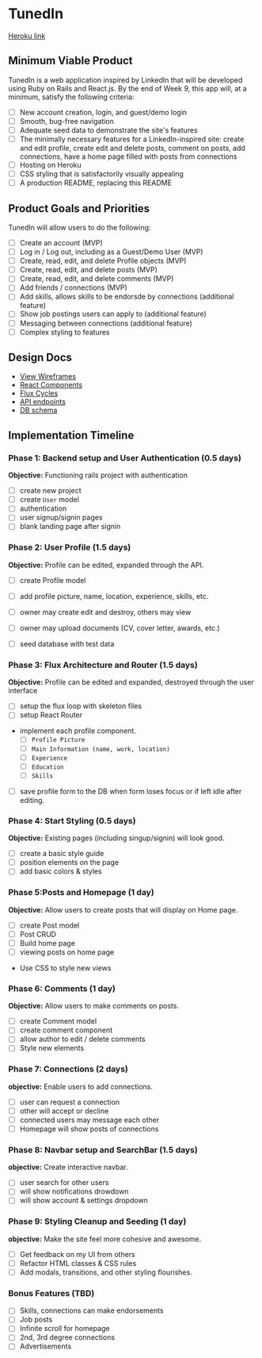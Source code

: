 # TunedIn

[Heroku link][heroku]

[heroku]: http://www.herokuapp.com


## Minimum Viable Product

TunedIn is a web application inspired by LinkedIn that will be developed using
Ruby on Rails and React.js. By the end of Week 9, this app will, at a minimum,
satisfy the following criteria:

- [ ] New account creation, login, and guest/demo login
- [ ] Smooth, bug-free navigation
- [ ] Adequate seed data to demonstrate the site's features
- [ ] The minimally necessary features for a LinkedIn-inspired site: create and edit profile, create edit and delete posts, comment on posts, add connections, have a home page filled with posts from connections
- [ ] Hosting on Heroku
- [ ] CSS styling that is satisfactorily visually appealing
- [ ] A production README, replacing this README

## Product Goals and Priorities

TunedIn will allow users to do the following:

<!-- This is a Markdown checklist. Use it to keep track of your
progress. Put an x between the brackets for a checkmark: [x] -->

- [ ] Create an account (MVP)
- [ ] Log in / Log out, including as a Guest/Demo User (MVP)
- [ ] Create, read, edit, and delete Profile objects (MVP)
- [ ] Create, read, edit, and delete posts (MVP)
- [ ] Create, read, edit, and delete comments (MVP)
- [ ] Add friends / connections (MVP)
- [ ] Add skills, allows skills to be endorsde by connections (additional feature)
- [ ] Show job postings users can apply to (additional feature)
- [ ] Messaging between connections (additional feature)
- [ ] Complex styling to features

## Design Docs
* [View Wireframes][views]
* [React Components][components]
* [Flux Cycles][flux-cycles]
* [API endpoints][api-endpoints]
* [DB schema][schema]

[views]: ./docs/views.md
[components]: ./docs/components.md
[flux-cycles]: ./docs/flux-cycles.md
[api-endpoints]: ./docs/api-endpoints.md
[schema]: ./docs/schema.md

## Implementation Timeline

### Phase 1: Backend setup and User Authentication (0.5 days)

**Objective:** Functioning rails project with authentication

- [ ] create new project
- [ ] create `User` model
- [ ] authentication
- [ ] user signup/signin pages
- [ ] blank landing page after signin

### Phase 2: User Profile (1.5 days)

**Objective:** Profile can be edited, expanded through the API.

- [ ] create Profile model
- [ ] add profile picture, name, location, experience, skills, etc.
- [ ] owner may create edit and destroy, others may view
- [ ] owner may upload documents (CV, cover letter, awards, etc.)
- [ ] seed database with test data


### Phase 3: Flux Architecture and Router (1.5 days)

**Objective:** Profile can be edited and expanded, destroyed through the user interface

- [ ] setup the flux loop with skeleton files
- [ ] setup React Router
- implement each profile component.
  - [ ] `Profile Picture`
  - [ ] `Main Information (name, work, location)`
  - [ ] `Experience`
  - [ ] `Education`
  - [ ] `Skills`
- [ ] save profile form to the DB when form loses focus or if left idle after editing.

### Phase 4: Start Styling (0.5 days)

**Objective:** Existing pages (including singup/signin) will look good.

- [ ] create a basic style guide
- [ ] position elements on the page
- [ ] add basic colors & styles

### Phase 5:Posts and Homepage (1 day)

**Objective:** Allow users to create posts that will display on Home page.

- [ ] create Post model
- [ ] Post CRUD
- [ ] Build home page
- [ ] viewing posts on home page
- Use CSS to style new views


### Phase 6: Comments (1 day)

**Objective:** Allow users to make comments on posts.

- [ ] create Comment model
- [ ] create comment component
- [ ] allow author to edit / delete comments
- [ ] Style new elements

### Phase 7: Connections (2 days)

**objective:** Enable users to add connections.

- [ ] user can request a connection
- [ ] other will accept or decline
- [ ] connected users may message each other
- [ ] Homepage will show posts of connections

### Phase 8: Navbar setup and SearchBar (1.5 days)

**objective:** Create interactive navbar.

- [ ] user search for other users
- [ ] will show notifications drowdown
- [ ] will show account & settings dropdown

### Phase 9: Styling Cleanup and Seeding (1 day)

**objective:** Make the site feel more cohesive and awesome.

- [ ] Get feedback on my UI from others
- [ ] Refactor HTML classes & CSS rules
- [ ] Add modals, transitions, and other styling flourishes.

### Bonus Features (TBD)
- [ ] Skills, connections can make endorsements
- [ ] Job posts
- [ ] Infinite scroll for homepage
- [ ] 2nd, 3rd degree connections
- [ ] Advertisements

[phase-one]: ./docs/phases/phase1.md
[phase-two]: ./docs/phases/phase2.md
[phase-three]: ./docs/phases/phase3.md
[phase-four]: ./docs/phases/phase4.md
[phase-five]: ./docs/phases/phase5.md
